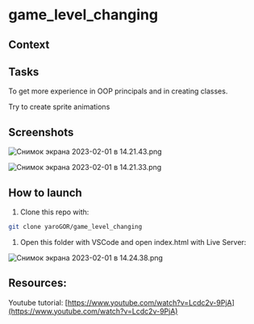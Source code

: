 # game_level_changing
## Context

## Tasks

To get  more experience in OOP principals and in creating classes. 

Try to create sprite animations

## Screenshots

![Снимок экрана 2023-02-01 в 14.21.43.png](https://s3-us-west-2.amazonaws.com/secure.notion-static.com/3d4d468f-0dc1-41d5-9657-e4a7a7560e19/%D0%A1%D0%BD%D0%B8%D0%BC%D0%BE%D0%BA_%D1%8D%D0%BA%D1%80%D0%B0%D0%BD%D0%B0_2023-02-01_%D0%B2_14.21.43.png)

![Снимок экрана 2023-02-01 в 14.21.33.png](https://s3-us-west-2.amazonaws.com/secure.notion-static.com/41ba73a4-7e2f-4ff2-b09d-24294838ca0d/%D0%A1%D0%BD%D0%B8%D0%BC%D0%BE%D0%BA_%D1%8D%D0%BA%D1%80%D0%B0%D0%BD%D0%B0_2023-02-01_%D0%B2_14.21.33.png)

## How to launch

1. Clone this repo with: 

```bash
git clone yaroGOR/game_level_changing
```

1. Open this folder with VSCode and open index.html with Live Server:

![Снимок экрана 2023-02-01 в 14.24.38.png](https://s3-us-west-2.amazonaws.com/secure.notion-static.com/bfeadeab-b142-4c89-87a7-1f7109d7cf77/%D0%A1%D0%BD%D0%B8%D0%BC%D0%BE%D0%BA_%D1%8D%D0%BA%D1%80%D0%B0%D0%BD%D0%B0_2023-02-01_%D0%B2_14.24.38.png)

## Resources:

Youtube tutorial:   [https://www.youtube.com/watch?v=Lcdc2v-9PjA](https://www.youtube.com/watch?v=Lcdc2v-9PjA)
